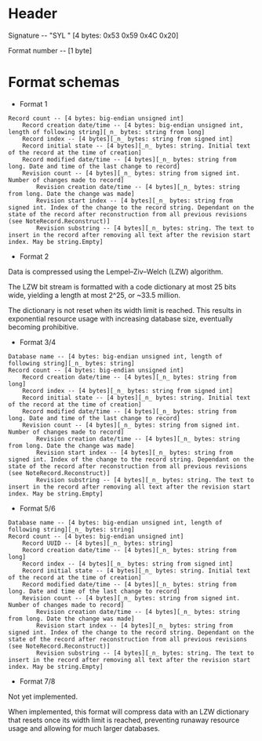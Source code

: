 ﻿# Header

Signature -- "SYL " [4 bytes: 0x53 0x59 0x4C 0x20]

Format number -- [1 byte]



# Format schemas

- Format 1

```
Record count -- [4 bytes: big-endian unsigned int]
	Record creation date/time -- [4 bytes: big-endian unsigned int, length of following string][_n_ bytes: string from long]
	Record index -- [4 bytes][_n_ bytes: string from signed int]
	Record initial state -- [4 bytes][_n_ bytes: string. Initial text of the record at the time of creation]
	Record modified date/time -- [4 bytes][_n_ bytes: string from long. Date and time of the last change to record]
	Revision count -- [4 bytes][_n_ bytes: string from signed int. Number of changes made to record]
		Revision creation date/time -- [4 bytes][_n_ bytes: string from long. Date the change was made]
		Revision start index -- [4 bytes][_n_ bytes: string from signed int. Index of the change to the record string. Dependant on the state of the record after reconstruction from all previous revisions (see NoteRecord.Reconstruct)]
		Revision substring -- [4 bytes][_n_ bytes: string. The text to insert in the record after removing all text after the revision start index. May be string.Empty]
```

- Format 2

Data is compressed using the Lempel–Ziv–Welch (LZW) algorithm.

The LZW bit stream is formatted with a code dictionary at most 25 bits wide, yielding a length at most 2^25, or ~33.5 million.

The dictionary is not reset when its width limit is reached. This results in exponential resource usage with increasing database size, eventually becoming prohibitive.

- Format 3/4

```
Database name -- [4 bytes: big-endian unsigned int, length of following string][_n_ bytes: string]
Record count -- [4 bytes: big-endian unsigned int]
	Record creation date/time -- [4 bytes][_n_ bytes: string from long]
	Record index -- [4 bytes][_n_ bytes: string from signed int]
	Record initial state -- [4 bytes][_n_ bytes: string. Initial text of the record at the time of creation]
	Record modified date/time -- [4 bytes][_n_ bytes: string from long. Date and time of the last change to record]
	Revision count -- [4 bytes][_n_ bytes: string from signed int. Number of changes made to record]
		Revision creation date/time -- [4 bytes][_n_ bytes: string from long. Date the change was made]
		Revision start index -- [4 bytes][_n_ bytes: string from signed int. Index of the change to the record string. Dependant on the state of the record after reconstruction from all previous revisions (see NoteRecord.Reconstruct)]
		Revision substring -- [4 bytes][_n_ bytes: string. The text to insert in the record after removing all text after the revision start index. May be string.Empty]
```

- Format 5/6

```
Database name -- [4 bytes: big-endian unsigned int, length of following string][_n_ bytes: string]
Record count -- [4 bytes: big-endian unsigned int]
	Record UUID -- [4 bytes][_n_ bytes: string]
	Record creation date/time -- [4 bytes][_n_ bytes: string from long]
	Record index -- [4 bytes][_n_ bytes: string from signed int]
	Record initial state -- [4 bytes][_n_ bytes: string. Initial text of the record at the time of creation]
	Record modified date/time -- [4 bytes][_n_ bytes: string from long. Date and time of the last change to record]
	Revision count -- [4 bytes][_n_ bytes: string from signed int. Number of changes made to record]
		Revision creation date/time -- [4 bytes][_n_ bytes: string from long. Date the change was made]
		Revision start index -- [4 bytes][_n_ bytes: string from signed int. Index of the change to the record string. Dependant on the state of the record after reconstruction from all previous revisions (see NoteRecord.Reconstruct)]
		Revision substring -- [4 bytes][_n_ bytes: string. The text to insert in the record after removing all text after the revision start index. May be string.Empty]
```

- Format 7/8

Not yet implemented.

When implemented, this format will compress data with an LZW dictionary that resets once its width limit is reached, preventing runaway resource usage and allowing for much larger databases.
